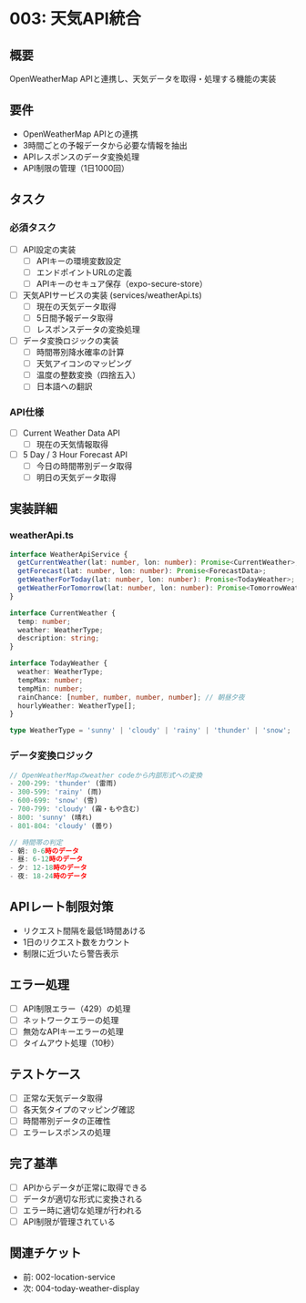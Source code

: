 # 003: 天気API統合

## 概要
OpenWeatherMap APIと連携し、天気データを取得・処理する機能の実装

## 要件
- OpenWeatherMap APIとの連携
- 3時間ごとの予報データから必要な情報を抽出
- APIレスポンスのデータ変換処理
- API制限の管理（1日1000回）

## タスク

### 必須タスク
- [ ] API設定の実装
  - [ ] APIキーの環境変数設定
  - [ ] エンドポイントURLの定義
  - [ ] APIキーのセキュア保存（expo-secure-store）
- [ ] 天気APIサービスの実装 (services/weatherApi.ts)
  - [ ] 現在の天気データ取得
  - [ ] 5日間予報データ取得
  - [ ] レスポンスデータの変換処理
- [ ] データ変換ロジックの実装
  - [ ] 時間帯別降水確率の計算
  - [ ] 天気アイコンのマッピング
  - [ ] 温度の整数変換（四捨五入）
  - [ ] 日本語への翻訳

### API仕様
- [ ] Current Weather Data API
  - [ ] 現在の天気情報取得
- [ ] 5 Day / 3 Hour Forecast API
  - [ ] 今日の時間帯別データ取得
  - [ ] 明日の天気データ取得

## 実装詳細

### weatherApi.ts
```typescript
interface WeatherApiService {
  getCurrentWeather(lat: number, lon: number): Promise<CurrentWeather>;
  getForecast(lat: number, lon: number): Promise<ForecastData>;
  getWeatherForToday(lat: number, lon: number): Promise<TodayWeather>;
  getWeatherForTomorrow(lat: number, lon: number): Promise<TomorrowWeather>;
}

interface CurrentWeather {
  temp: number;
  weather: WeatherType;
  description: string;
}

interface TodayWeather {
  weather: WeatherType;
  tempMax: number;
  tempMin: number;
  rainChance: [number, number, number, number]; // 朝昼夕夜
  hourlyWeather: WeatherType[];
}

type WeatherType = 'sunny' | 'cloudy' | 'rainy' | 'thunder' | 'snow';
```

### データ変換ロジック
```typescript
// OpenWeatherMapのweather codeから内部形式への変換
- 200-299: 'thunder' (雷雨)
- 300-599: 'rainy' (雨)
- 600-699: 'snow' (雪)
- 700-799: 'cloudy' (霧・もや含む)
- 800: 'sunny' (晴れ)
- 801-804: 'cloudy' (曇り)

// 時間帯の判定
- 朝: 0-6時のデータ
- 昼: 6-12時のデータ
- 夕: 12-18時のデータ
- 夜: 18-24時のデータ
```

## APIレート制限対策
- リクエスト間隔を最低1時間あける
- 1日のリクエスト数をカウント
- 制限に近づいたら警告表示

## エラー処理
- [ ] API制限エラー（429）の処理
- [ ] ネットワークエラーの処理
- [ ] 無効なAPIキーエラーの処理
- [ ] タイムアウト処理（10秒）

## テストケース
- [ ] 正常な天気データ取得
- [ ] 各天気タイプのマッピング確認
- [ ] 時間帯別データの正確性
- [ ] エラーレスポンスの処理

## 完了基準
- [ ] APIからデータが正常に取得できる
- [ ] データが適切な形式に変換される
- [ ] エラー時に適切な処理が行われる
- [ ] API制限が管理されている

## 関連チケット
- 前: 002-location-service
- 次: 004-today-weather-display